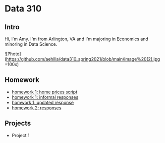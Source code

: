# Data 310

## Intro
Hi, I'm Amy. I'm from Arlington, VA and I'm majoring in Economics and minoring in Data Science.

![Photo](https://github.com/aehilla/data310_spring2021/blob/main/image%20(2).jpg =100x)

## Homework
- [homework 1: home prices script](https://github.com/aehilla/data310_spring2021/blob/main/feb3_homework_script.py)
- [homework 1: informal responses](https://aehilla.github.io/data310_spring2021/feb3_homework_responses.html)
- [homwork 1: updated response](https://github.com/aehilla/data310_spring2021/blob/main/homework1_refined.py)
- [homework 2: responses](https://aehilla.github.io/data310_spring2021/feb5_homework.html)

## Projects
 - Project 1 

